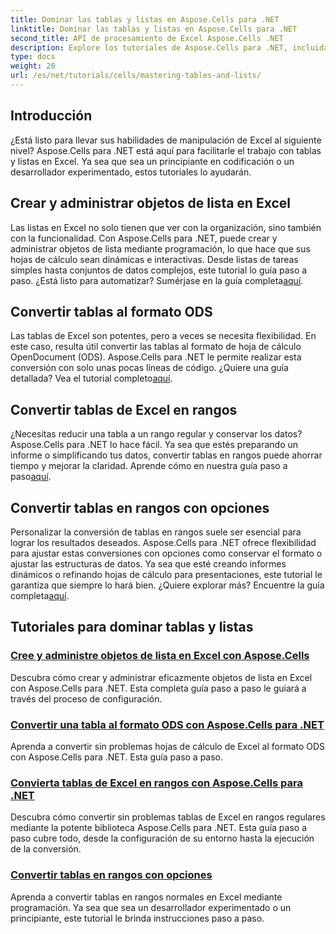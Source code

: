 ```yaml
---
title: Dominar las tablas y listas en Aspose.Cells para .NET
linktitle: Dominar las tablas y listas en Aspose.Cells para .NET
second_title: API de procesamiento de Excel Aspose.Cells .NET
description: Explore los tutoriales de Aspose.Cells para .NET, incluida la creación y administración de objetos de lista, la conversión de tablas a rangos y la conversión al formato ODS paso a paso.
type: docs
weight: 20
url: /es/net/tutorials/cells/mastering-tables-and-lists/
---
```

## Introducción

¿Está listo para llevar sus habilidades de manipulación de Excel al siguiente nivel? Aspose.Cells para .NET está aquí para facilitarle el trabajo con tablas y listas en Excel. Ya sea que sea un principiante en codificación o un desarrollador experimentado, estos tutoriales lo ayudarán.

## Crear y administrar objetos de lista en Excel  
 Las listas en Excel no solo tienen que ver con la organización, sino también con la funcionalidad. Con Aspose.Cells para .NET, puede crear y administrar objetos de lista mediante programación, lo que hace que sus hojas de cálculo sean dinámicas e interactivas. Desde listas de tareas simples hasta conjuntos de datos complejos, este tutorial lo guía paso a paso. ¿Está listo para automatizar? Sumérjase en la guía completa[aquí](./create-and-manage-list-object/).  

## Convertir tablas al formato ODS  
Las tablas de Excel son potentes, pero a veces se necesita flexibilidad. En este caso, resulta útil convertir las tablas al formato de hoja de cálculo OpenDocument (ODS). Aspose.Cells para .NET le permite realizar esta conversión con solo unas pocas líneas de código. ¿Quiere una guía detallada? Vea el tutorial completo[aquí](./convert-table-to-ods-format/).  

## Convertir tablas de Excel en rangos  
 ¿Necesitas reducir una tabla a un rango regular y conservar los datos? Aspose.Cells para .NET lo hace fácil. Ya sea que estés preparando un informe o simplificando tus datos, convertir tablas en rangos puede ahorrar tiempo y mejorar la claridad. Aprende cómo en nuestra guía paso a paso[aquí](./convert-excel-tables-to-range/).  

## Convertir tablas en rangos con opciones  

Personalizar la conversión de tablas en rangos suele ser esencial para lograr los resultados deseados. Aspose.Cells para .NET ofrece flexibilidad para ajustar estas conversiones con opciones como conservar el formato o ajustar las estructuras de datos. Ya sea que esté creando informes dinámicos o refinando hojas de cálculo para presentaciones, este tutorial le garantiza que siempre lo hará bien. ¿Quiere explorar más? Encuentre la guía completa[aquí](./convert-tables-to-range-with-options/).  

## Tutoriales para dominar tablas y listas
### [Cree y administre objetos de lista en Excel con Aspose.Cells](./create-and-manage-list-object/)
Descubra cómo crear y administrar eficazmente objetos de lista en Excel con Aspose.Cells para .NET. Esta completa guía paso a paso le guiará a través del proceso de configuración.
### [Convertir una tabla al formato ODS con Aspose.Cells para .NET](./convert-table-to-ods-format/)
Aprenda a convertir sin problemas hojas de cálculo de Excel al formato ODS con Aspose.Cells para .NET. Esta guía paso a paso.
### [Convierta tablas de Excel en rangos con Aspose.Cells para .NET](./convert-excel-tables-to-range/)
Descubra cómo convertir sin problemas tablas de Excel en rangos regulares mediante la potente biblioteca Aspose.Cells para .NET. Esta guía paso a paso cubre todo, desde la configuración de su entorno hasta la ejecución de la conversión.
### [Convertir tablas en rangos con opciones](./convert-tables-to-range-with-options/)
Aprenda a convertir tablas en rangos normales en Excel mediante programación. Ya sea que sea un desarrollador experimentado o un principiante, este tutorial le brinda instrucciones paso a paso.